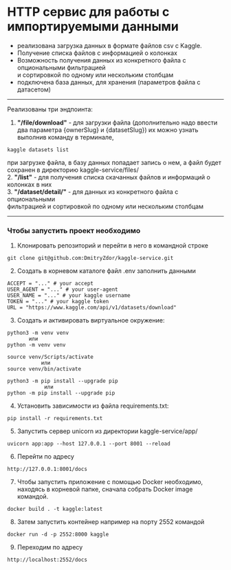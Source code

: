 # HTTP сервис для работы с импортируемыми данными

- реализована загрузка данных в формате файлов csv  с Kaggle.  
- Получение списка файлов с информацией о колонках  
- Возможность получения данных из конкретного файла с опциональными фильтрацией  
и сортировкой по одному или нескольким столбцам
- подключена база данных, для хранения (параметров файла с датасетом)
---
Реализованы три эндпоинта:
1. **"/file/download"**  -   для загрузки файла (дополнительно надо ввести два параметра {ownerSlug} и {datasetSlug})
их можно узнать выполнив команду в терминале, 
```
kaggle datasets list
```
при загрузке файла, в базу данных попадает запись о нем, а файл будет сохранен в директорию kaggle-service/files/  
2. **"/list"** - для получения списка скачанных файлов и информаций о колонках в них  
3. **"/dataset/detail/"** - для данных из конкретного файла с опциональными  
фильтрацией и сортировкой по одному или нескольким столбцам

___ 
### Чтобы запустить проект нeoбходимо

1. Клонировать репозиторий и перейти в него в командной строке

```
git clone git@github.com:DmitryZdor/kaggle-service.git
```
2. Создать в корневом каталоге  файл .env
заполнить данными
```
ACCEPT = "..." # your accept
USER_AGENT = "..." # your user-agent
USER_NAME = "..." # your kaggle username 
TOKEN = "..." # your kaggle token
URL = "https://www.kaggle.com/api/v1/datasets/download"
```


3. Cоздать и активировать виртуальное окружение:

```
python3 -m venv venv     
       или     
python -m venv venv
```
```
source venv/Scripts/activate
           или 
source venv/bin/activate           
```
```
python3 -m pip install --upgrade pip
            или 
python -m pip install --upgrade pip
```
4. Установить зависимости из файла requirements.txt:

```
pip install -r requirements.txt
```
5. Запустить сервер unicorn из директории kaggle-service/app/
```
uvicorn app:app --host 127.0.0.1 --port 8001 --reload
```
6. Перейти по адресу  

```
http://127.0.0.1:8001/docs
```
7. Чтобы запустить приложение c помощью Docker необходимо,
находясь в корневой папке, сначала собрать Docker image командой.
```
docker build . -t kaggle:latest
```
8. Затем запустить контейнер например на порту 2552 командой  
```
docker run -d -p 2552:8000 kaggle
```
9. Переходим по адресу
```
http://localhost:2552/docs
```